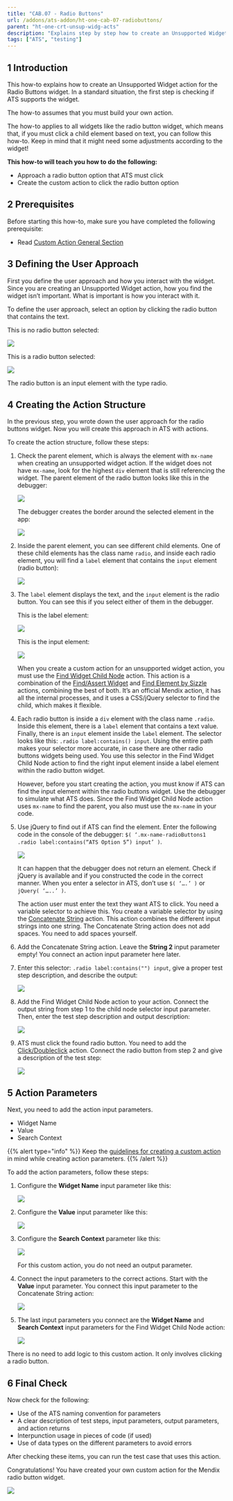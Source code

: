 ```yaml
---
title: "CAB.07 - Radio Buttons"
url: /addons/ats-addon/ht-one-cab-07-radiobuttons/
parent: "ht-one-crt-unsup-widg-acts"
description: "Explains step by step how to create an Unsupported Widget action for the Mendix Radio Buttons widget."
tags: ["ATS", "testing"]
---
```


## 1 Introduction

This how-to explains how to create an Unsupported Widget action for the Radio Buttons widget. In a standard situation, the first step is checking if ATS supports the widget. 

The how-to assumes that you must build your own action.

The how-to applies to all widgets like the radio button widget, which means that, if you must click a child element based on text, you can follow this how-to. Keep in mind that it might need some adjustments according to the widget!

**This how-to will teach you how to do the following:**

* Approach a radio button option that ATS must click
* Create the custom action to click the radio button option

## 2 Prerequisites

Before starting this how-to, make sure you have completed the following prerequisite:
 
* Read [Custom Action General Section](/addons/ats-addon/ht-one-custom-action-general/)

## 3 Defining the User Approach

First you define the user approach and how you interact with the widget. Since you are creating an Unsupported Widget action, how you find the widget isn’t important. What is important is how you interact with it.

To define the user approach, select an option by clicking the radio button that contains the text. 

This is no radio button selected:

![](/attachments/addons/ats-addon//ht/ht-one/ht-one-create-custom-actions/ht-one-crt-unsup-widg-acts/ht-one-cab-07-radiobuttons/radiobuttons-nooptionselected.png)

This is a radio button selected:

![](/attachments/addons/ats-addon//ht/ht-one/ht-one-create-custom-actions/ht-one-crt-unsup-widg-acts/ht-one-cab-07-radiobuttons/radiobuttons-optionselected.png)

The radio button is an input element with the type radio.

## 4 Creating the Action Structure

In the previous step, you wrote down the user approach for the radio buttons widget. Now you will create this approach in ATS with actions. 

To create the action structure, follow these steps:

1.  Check the parent element, which is always the element with `mx-name` when creating an unsupported widget action. If the widget does not have `mx-name`, look for the highest `div` element that is still referencing the widget. The parent element of the radio button looks like this in the debugger:

    ![](/attachments/addons/ats-addon//ht/ht-one/ht-one-create-custom-actions/ht-one-crt-unsup-widg-acts/ht-one-cab-07-radiobuttons/radiobuttons-parentelement-debugger.png)

    The debugger creates the border around the selected element in the app:

    ![](/attachments/addons/ats-addon//ht/ht-one/ht-one-create-custom-actions/ht-one-crt-unsup-widg-acts/ht-one-cab-07-radiobuttons/radiobuttons-parentelement-outlined.png)

2.  Inside the parent element, you can see different child elements. One of these child elements has the class name `radio`, and inside each radio element, you will find a `label` element that contains the `input` element (radio button):

    ![](/attachments/addons/ats-addon//ht/ht-one/ht-one-create-custom-actions/ht-one-crt-unsup-widg-acts/ht-one-cab-07-radiobuttons/radiobuttons-childelement-label-input.png)

3.  The `label` element displays the text, and the `input` element is the radio button. You can see this if you select either of them in the debugger.

    This is the label element:

    ![](/attachments/addons/ats-addon//ht/ht-one/ht-one-create-custom-actions/ht-one-crt-unsup-widg-acts/ht-one-cab-07-radiobuttons/radiobuttons-childelement-label-outlined.png)

    This is the input element:

    ![](/attachments/addons/ats-addon//ht/ht-one/ht-one-create-custom-actions/ht-one-crt-unsup-widg-acts/ht-one-cab-07-radiobuttons/radiobuttons-childelement-input-outlined.png)

    When you create a custom action for an unsupported widget action, you must use the [Find Widget Child Node](/addons/ats-addon/rg-one-find-widget-child-node/) action. This action is a combination of the [Find/Assert Widget](/addons/ats-addon/rg-one-findassert-widget/) and [Find Element by Sizzle](/addons/ats-addon/rg-one-find-element-by-sizzle/) actions, combining the best of both. It’s an official Mendix action, it has all the internal processes, and it uses a CSS/jQuery selector to find the child, which makes it flexible.

4.  Each radio button is inside a `div` element with the class name `.radio`. Inside this element, there is a `label` element that contains a text value. Finally, there is an `input` element inside the `label` element. The selector looks like this: `.radio label:contains() input`. Using the entire path makes your selector more accurate, in case there are other radio buttons widgets being used. You use this selector in the Find Widget Child Node action to find the right input element inside a label element within the radio button widget.

    However, before you start creating the action, you must know if ATS can find the input element within the radio buttons widget. Use the debugger to simulate what ATS does. Since the Find Widget Child Node action uses `mx-name` to find the parent, you also must use the `mx-name` in your code.

5.  Use jQuery to find out if ATS can find the element. Enter the following code in the console of the debugger: `$( ‘.mx-name-radioButtons1 .radio label:contains(“ATS Option 5”) input’ )`.

    ![](/attachments/addons/ats-addon//ht/ht-one/ht-one-create-custom-actions/ht-one-crt-unsup-widg-acts/ht-one-cab-07-radiobuttons/radiobuttons-childelement-input-selector-console.png)

    It can happen that the debugger does not return an element. Check if jQuery is available and if you constructed the code in the correct manner. When you enter a selector in ATS, don’t use `$( ‘….’ )` or `jQuery( ‘…..’ )`.

    The action user must enter the text they want ATS to click. You need a variable selector to achieve this. You create a variable selector by using the [Concatenate String](/addons/ats-addon/rg-one-concatenate-string/) action. This action combines the different input strings into one string. The Concatenate String action does not add spaces. You need to add spaces yourself.

6. Add the Concatenate String action. Leave the **String 2** input parameter empty! You connect an action input parameter here later.
7.  Enter this selector: `.radio label:contains("") input`, give a proper test step description, and describe the output:

    ![](/attachments/addons/ats-addon//ht/ht-one/ht-one-create-custom-actions/ht-one-crt-unsup-widg-acts/ht-one-cab-07-radiobuttons/radiobuttons-concatenatestring-action.png)

8.  Add the Find Widget Child Node action to your action. Connect the output string from step 1 to the child node selector input parameter. Then, enter the test step description and output description:

    ![](/attachments/addons/ats-addon//ht/ht-one/ht-one-create-custom-actions/ht-one-crt-unsup-widg-acts/ht-one-cab-07-radiobuttons/radiobuttons-findwidgetchildnode-action.png)

9.  ATS must click the found radio button. You need to add the [Click/Doubleclick](/addons/ats-addon/rg-one-clickdoubleclick/) action. Connect the radio button from step 2 and give a description of the test step:

    ![](/attachments/addons/ats-addon//ht/ht-one/ht-one-create-custom-actions/ht-one-crt-unsup-widg-acts/ht-one-cab-07-radiobuttons/radiobuttons-clickdoubleclick-action.png)

## 5 Action Parameters

Next, you need to add the action input parameters.

* Widget Name
* Value
* Search Context

{{% alert type="info" %}}
Keep the [guidelines for creating a custom action](/addons/ats-addon/ht-one-guidelines-custom-action/) in mind while creating action parameters. 
{{% /alert %}}

To add the action parameters, follow these steps:

1.  Configure the **Widget Name** input parameter like this:

    ![](/attachments/addons/ats-addon//ht/ht-one/ht-one-create-custom-actions/ht-one-crt-unsup-widg-acts/ht-one-cab-07-radiobuttons/radiobuttons-widgetname-inputparameter.png)

2.  Configure the **Value** input parameter like this:

    ![](/attachments/addons/ats-addon//ht/ht-one/ht-one-create-custom-actions/ht-one-crt-unsup-widg-acts/ht-one-cab-07-radiobuttons/radiobuttons-value-inputparameter.png)

3.  Configure the **Search Context** parameter like this:

    ![](/attachments/addons/ats-addon//ht/ht-one/ht-one-create-custom-actions/ht-one-crt-unsup-widg-acts/ht-one-cab-07-radiobuttons/radiobuttons-searchcontext-inputparameter.png)

    For this custom action, you do not need an output parameter.

4.  Connect the input parameters to the correct actions. Start with the **Value** input parameter. You connect this input parameter to the Concatenate String action:

    ![](/attachments/addons/ats-addon//ht/ht-one/ht-one-create-custom-actions/ht-one-crt-unsup-widg-acts/ht-one-cab-07-radiobuttons/radiobuttons-concatenatestring-action-parameters.png)

5.  The last input parameters you connect are the **Widget Name** and **Search Context** input parameters for the Find Widget Child Node action:

    ![](/attachments/addons/ats-addon//ht/ht-one/ht-one-create-custom-actions/ht-one-crt-unsup-widg-acts/ht-one-cab-07-radiobuttons/radiobuttons-findwidgetchildnode-action-parameters.png)

There is no need to add logic to this custom action. It only involves clicking a radio button.

## 6 Final Check

Now check for the following:

*  Use of the ATS naming convention for parameters
*  A clear description of test steps, input parameters, output parameters, and action returns
*  Interpunction usage in pieces of code (if used)
*  Use of data types on the different parameters to avoid errors

After checking these items, you can run the test case that uses this action.

Congratulations! You have created your own custom action for the Mendix radio button widget.

![](/attachments/addons/ats-addon//ht/ht-one/ht-one-create-custom-actions/ht-one-crt-unsup-widg-acts/ht-one-cab-07-radiobuttons/radiobuttons-finishedaction.png)
